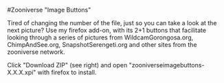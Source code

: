 #Zooniverse "Image Buttons"

Tired of changing the number of the file, just so you can take a look at the next picture?
Use my firefox add-on, with its 2+1 buttons that facilitate looking through a series of pictures from WildcamGorongosa.org, ChimpAndSee.org, SnapshotSerengeti.org and other sites from the zooniverse network.

Click "Download ZIP" (see right) and open "zooniverseimagebuttons-X.X.X.xpi" with firefox to install.
